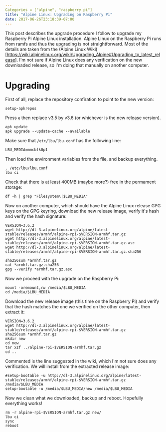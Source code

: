 ```yaml
---
Categories = ["alpine", "raspberry pi"]
title: "Alpine Linux: Upgrading on Raspberry Pi"
date: 2017-06-26T23:18:39-07:00
---
```


This post describes the upgrade procedure I follow to upgrade my Raspberry Pi
Alpine Linux installation.  Alpine Linux on the Raspberry Pi runs from ramfs
and thus the upgrading is not straightforward.  Most of the details are taken
from the (Alpine Linux
Wiki)[https://wiki.alpinelinux.org/wiki/Upgrading_Alpine#Upgrading_to_latest_release].
I'm not sure if Alpine Linux does any verification on the new downloaded
release, so I'm doing that manually on another computer.


# Upgrading

First of all, replace the repository confiration to point to the new version:

```
setup-apkrepos
```

Press `e` then replace v3.5 by v3.6 (or whichever is the new release version).

```
apk update
apk upgrade --update-cache --available
```

Make sure that `/etc/lbu/lbu.conf` has the following line:
```
LBU_MEDIA=mmcblk0p1
```

Then load the environment variables from the file, and backup everything.
```
. /etc/lbu/lbu.conf
lbu ci
```

Check that there is at least 400MB (maybe more?) free in the permament storage:
```
df -h | grep "Filesystem\|$LBU_MEDIA"
```

Now on another computer, which should have the Alpine Linux release GPG keys on
the GPG keyring, download the new release image, verify it's hash and verify
the hash signature:
```
VERSION=3.6.2
wget http://dl-3.alpinelinux.org/alpine/latest-stable/releases/armhf/alpine-rpi-$VERSION-armhf.tar.gz
wget http://dl-3.alpinelinux.org/alpine/latest-stable/releases/armhf/alpine-rpi-$VERSION-armhf.tar.gz.asc
wget http://dl-3.alpinelinux.org/alpine/latest-stable/releases/armhf/alpine-rpi-$VERSION-armhf.tar.gz.sha256

sha256sum *armhf.tar.gz
cat *armhf.tar.gz.sha256
gpg --verify *armhf.tar.gz.asc
```

Now we proceed with the upgrade on the Raspberry Pi:
```
mount -oremount,rw /media/$LBU_MEDIA
cd /media/$LBU_MEDIA
```

Download the new release image (this time on the Raspberry Pi) and verify that
the hash matches the one we verified on the other computer, then extract it:
```
VERSION=3.6.2
wget http://dl-3.alpinelinux.org/alpine/latest-stable/releases/armhf/alpine-rpi-$VERSION-armhf.tar.gz
sha256sum *armhf.tar.gz
mkdir new 
cd new 
tar xzf ../alpine-rpi-$VERSION-armhf.tar.gz
cd ..
```

Commented is the line suggested in the wiki, which I'm not sure does any
verification.  We will install from the extracted release image:
```
#setup-bootable -u http://dl-3.alpinelinux.org/alpine/latest-stable/releases/armhf/alpine-rpi-$VERSION-armhf.tar.gz /media/$LBU_MEDIA
setup-bootable -u /media/$LBU_MEDIA/new /media/$LBU_MEDIA
```

Now we clean what we downloaded, backup and reboot.  Hopefully everything works!
```
rm -r alpine-rpi-$VERSION-armhf.tar.gz new/
lbu ci
sync
reboot
```
